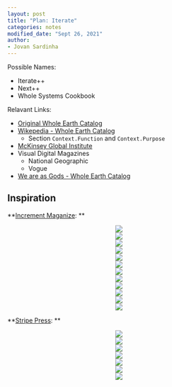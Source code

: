 ```yaml
---
layout: post
title: "Plan: Iterate"
categories: notes
modified_date: "Sept 26, 2021"
author:
- Jovan Sardinha
---
```


Possible Names:
* Iterate++
* Next++
* Whole Systems Cookbook


Relavant Links:
* [Original Whole Earth Catalog](https://www.youtube.com/watch?v=TQvwARLWv1M)
* [Wikepedia - Whole Earth Catalog](https://en.wikipedia.org/wiki/Whole_Earth_Catalog)
  * Section `Context.Function` and `Context.Purpose`
* [McKinsey Global Institute](https://www.mckinsey.com/mgi/our-research/all-research)
* Visual Digital Magazines
  * National Geographic
  * Vogue
* [We are as Gods - Whole Earth Catalog](https://static1.squarespace.com/static/5cb7622d840b16da4eb63d08/t/6036e92bfed0f117c524d8b8/1614211387851/WholeEarth-presskit+-+022421.pdf)


## Inspiration

**[Increment Maganize](https://increment.com/): **
<div style="text-align: center">
  <img src="/assets/post_assets/iterate/increment_1.jpg"/>
  <figcaption></figcaption>
</div>

<div style="text-align: center">
  <img src="/assets/post_assets/iterate/increment_2.jpg"/>
  <figcaption></figcaption>
</div>

<div style="text-align: center">
  <img src="/assets/post_assets/iterate/increment_3.jpg"/>
  <figcaption></figcaption>
</div>

<div style="text-align: center">
  <img src="/assets/post_assets/iterate/increment_4.jpg"/>
  <figcaption></figcaption>
</div>

<div style="text-align: center">
  <img src="/assets/post_assets/iterate/increment_5.jpg"/>
  <figcaption></figcaption>
</div>

<div style="text-align: center">
  <img src="/assets/post_assets/iterate/increment_6.jpg"/>
  <figcaption></figcaption>
</div>

<div style="text-align: center">
  <img src="/assets/post_assets/iterate/increment_7.jpg"/>
  <figcaption></figcaption>
</div>

<div style="text-align: center">
  <img src="/assets/post_assets/iterate/increment_8.jpg"/>
  <figcaption></figcaption>
</div>

<div style="text-align: center">
  <img src="/assets/post_assets/iterate/increment_9.jpg"/>
  <figcaption></figcaption>
</div>

<div style="text-align: center">
  <img src="/assets/post_assets/iterate/increment_10.jpg"/>
  <figcaption></figcaption>
</div>

<div style="text-align: center">
  <img src="/assets/post_assets/iterate/increment_11.jpg"/>
  <figcaption></figcaption>
</div>

<div style="text-align: center">
  <img src="/assets/post_assets/iterate/increment_12.jpg"/>
  <figcaption></figcaption>
</div>

**[Stripe Press](https://press.stripe.com/): **

<div style="text-align: center">
  <img src="/assets/post_assets/iterate/sp_1.jpg"/>
  <figcaption></figcaption>
</div>

<div style="text-align: center">
  <img src="/assets/post_assets/iterate/sp_2.jpg"/>
  <figcaption></figcaption>
</div>

<div style="text-align: center">
  <img src="/assets/post_assets/iterate/sp_4.jpg"/>
  <figcaption></figcaption>
</div>

<div style="text-align: center">
  <img src="/assets/post_assets/iterate/sp_5.jpg"/>
  <figcaption></figcaption>
</div>

<div style="text-align: center">
  <img src="/assets/post_assets/iterate/sp_5.jpg"/>
  <figcaption></figcaption>
</div>

<div style="text-align: center">
  <img src="/assets/post_assets/iterate/sp_6.jpg"/>
  <figcaption></figcaption>
</div>

<div style="text-align: center">
  <img src="/assets/post_assets/iterate/sp_7.jpg"/>
  <figcaption></figcaption>
</div>